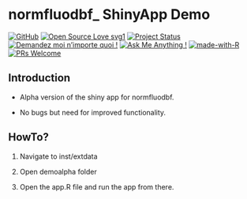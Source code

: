 
<!-- README.md is generated from README.Rmd. Please edit that file -->

# normfluodbf\_ ShinyApp Demo

[![GitHub](https://badgen.net/badge/icon/github?icon=github&label)](https://github.com/AlphaPrime7/normfluodbf_ShinyApp)
[![Open Source Love
svg1](https://badges.frapsoft.com/os/v1/open-source.svg?v=103)](https://github.com/AlphaPrime7/normfluodbf_ShinyApp)
[![Project
Status](https://www.repostatus.org/badges/latest/wip.svg)](https://github.com/AlphaPrime7/normfluodbf_ShinyApp/graphs/contributors)
[![Demandez moi n’importe quoi
!](https://img.shields.io/badge/Demandez%20moi-n'%20importe%20quoi-1abc9c.svg)](mailto:awesome.tingwei@outlook.com)
[![Ask Me Anything
!](https://img.shields.io/badge/Ask%20me-anything-1abc9c.svg)](mailto:awesome.tingwei@outlook.com)
[![made-with-R](https://img.shields.io/badge/Made%20with-Rstudio-1f425f.svg)](https://www.rstudio.com/categories/rstudio-ide/)
[![PRs
Welcome](https://img.shields.io/badge/PRs-welcome-brightgreen.svg?style=flat-square)](http://makeapullrequest.com)

## Introduction

- Alpha version of the shiny app for normfluodbf.

- No bugs but need for improved functionality.

## HowTo?

1.  Navigate to inst/extdata

2.  Open demoalpha folder

3.  Open the app.R file and run the app from there.
